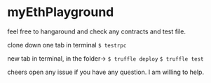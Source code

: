# myEthPlayground

feel free to hangaround and check any contracts and test file.

clone down
one tab in terminal
`$ testrpc`

new tab in terminal, in the folder->
`$ truffle deploy`
`$ truffle test`


cheers
open any issue if you have any question. I am willing to help.
